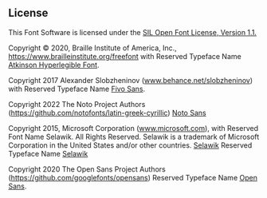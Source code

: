 ## License

This Font Software is licensed under the [SIL Open Font License, Version 1.1.](LICENSE.md)

Copyright © 2020, Braille Institute of America, Inc., https://www.brailleinstitute.org/freefont with
Reserved Typeface Name [Atkinson Hyperlegible Font](Atkinson-Hyperlegible).

Copyright 2017 Alexander Slobzheninov (www.behance.net/slobzheninov) with
Reserved Typeface Name [Fivo Sans](FivoSans).

Copyright 2022 The Noto Project Authors (https://github.com/notofonts/latin-greek-cyrillic) [Noto Sans](NotoSans)

Copyright 2015, Microsoft Corporation (www.microsoft.com), with Reserved Font Name Selawik.  All Rights Reserved.  Selawik is a trademark of Microsoft Corporation in the United States and/or other countries. [Selawik](Selawik)
Reserved Typeface Name [Selawik](Selawik)

Copyright 2020 The Open Sans Project Authors (https://github.com/googlefonts/opensans)
Reserved Typeface Name [Open Sans](OpenSans).